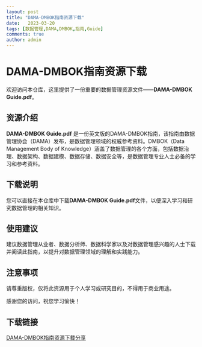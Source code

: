 ```yaml
---
layout: post
title: "DAMA-DMBOK指南资源下载"
date:   2023-03-20
tags: [数据管理,DAMA,DMBOK,指南,Guide]
comments: true
author: admin
---
```

# DAMA-DMBOK指南资源下载

欢迎访问本仓库，这里提供了一份重要的数据管理资源文件——**DAMA-DMBOK Guide.pdf**。

## 资源介绍

**DAMA-DMBOK Guide.pdf** 是一份英文版的DAMA-DMBOK指南，该指南由数据管理协会（DAMA）发布，是数据管理领域的权威参考资料。DMBOK（Data Management Body of Knowledge）涵盖了数据管理的各个方面，包括数据治理、数据架构、数据建模、数据存储、数据安全等，是数据管理专业人士必备的学习和参考资料。

## 下载说明

您可以直接在本仓库中下载**DAMA-DMBOK Guide.pdf**文件，以便深入学习和研究数据管理的相关知识。

## 使用建议

建议数据管理从业者、数据分析师、数据科学家以及对数据管理感兴趣的人士下载并阅读此指南，以提升对数据管理领域的理解和实践能力。

## 注意事项

请尊重版权，仅将此资源用于个人学习或研究目的，不得用于商业用途。

感谢您的访问，祝您学习愉快！

## 下载链接

[DAMA-DMBOK指南资源下载分享](https://pan.quark.cn/s/846ad6fd8c04)